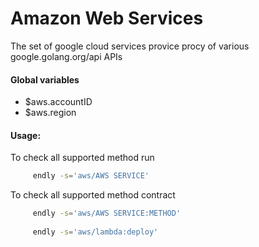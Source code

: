 # Amazon Web Services

The set of google cloud services provice procy of various google.golang.org/api APIs 

#### Global variables

- $aws.accountID
- $aws.region

#### Usage:

To check all supported method run
```bash
     endly -s='aws/AWS SERVICE'
```

To check all supported method contract
```bash
     endly -s='aws/AWS SERVICE:METHOD'
     
     endly -s='aws/lambda:deploy'
```


